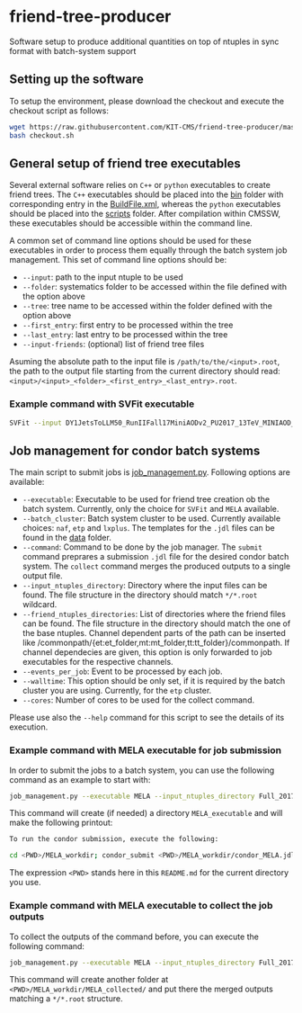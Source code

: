 # friend-tree-producer
Software setup to produce additional quantities on top of ntuples in sync format with batch-system support

## Setting up the software
To setup the environment, please download the checkout and execute the checkout script as follows:

```bash
wget https://raw.githubusercontent.com/KIT-CMS/friend-tree-producer/master/scripts/checkout.sh
bash checkout.sh
```
## General setup of friend tree executables
Several external software relies on `C++` or `python` executables to create friend trees.
The `C++` executables should be placed into the [bin](https://github.com/KIT-CMS/friend-tree-producer/tree/master/bin)
folder with corresponding entry in the [BuildFile.xml](https://github.com/KIT-CMS/friend-tree-producer/tree/master/bin/BuildFile.xml),
whereas the `python` executables should be placed into the [scripts](https://github.com/KIT-CMS/friend-tree-producer/tree/master/scripts) folder.
After compilation within CMSSW, these executables should be accessible within the command line.

A common set of command line options should be used for these executables in order to process them equally through the batch system job management.
This set of command line options should be:

 * `--input`: path to the input ntuple to be used
 * `--folder`: systematics folder to be accessed within the file defined with the option above
 * `--tree`: tree name to be accessed within the folder defined with the option above
 * `--first_entry`: first entry to be processed within the tree
 * `--last_entry`: last entry to be processed within the tree
 * `--input-friends`: (optional) list of friend tree files

Asuming the absolute path to the input file is `/path/to/the/<input>.root`, the path to the output file starting from the current directory should read:
`<input>/<input>_<folder>_<first_entry>_<last_entry>.root`.

### Example command with SVFit executable

```bash
SVFit --input DY1JetsToLLM50_RunIIFall17MiniAODv2_PU2017_13TeV_MINIAOD_madgraph-pythia8_v1.root --folder mt_nominal --last_entry 999 --tree ntuple --first_entry 0
```

## Job management for condor batch systems
The main script to submit jobs is [job_management.py](https://github.com/KIT-CMS/friend-tree-producer/blob/master/scripts/job_management.py). Following options are available:

 * `--executable`: Executable to be used for friend tree creation ob the batch system. Currently, only the choice for `SVFit` and `MELA` available.
 * `--batch_cluster`: Batch system cluster to be used. Currently available choices: `naf`, `etp` and `lxplus`. The templates for the `.jdl` files can be found in the [data](https://github.com/KIT-CMS/friend-tree-producer/tree/master/data) folder.
 * `--command`: Command to be done by the job manager. The `submit` command preprares a submission `.jdl` file for the desired condor batch system. The `collect` command merges the produced outputs to a single output file.
 * `--input_ntuples_directory`: Directory where the input files can be found. The file structure in the directory should match `*/*.root` wildcard.
 * `--friend_ntuples_directories`: List of directories where the friend files can be found. The file structure in the directory should match the one of the base ntuples. Channel dependent parts of the path can be inserted like /commonpath/{et:et_folder,mt:mt_folder,tt:tt_folder}/commonpath. If channel dependecies are given, this option is only forwarded to job executables for the respective channels.
 * `--events_per_job`: Event to be processed by each job.
 * `--walltime`: This option should be only set, if it is required by the batch cluster you are using. Currently, for the `etp` cluster.
 * `--cores`: Number of cores to be used for the collect command.

Please use also the `--help` command for this script to see the details of its execution.

### Example command with MELA executable for job submission
In order to submit the jobs to a batch system, you can use the following command as an example to start with:

```bash
job_management.py --executable MELA --input_ntuples_directory Full_2017_test_mt_11_05_2019/ --batch_cluster etp --command submit --events_per_job 100000 --walltime 3600
```

This command will create (if needed) a directory `MELA_executable` and will make the following printout:

```bash
To run the condor submission, execute the following:

cd <PWD>/MELA_workdir; condor_submit <PWD>/MELA_workdir/condor_MELA.jdl

```

The expression `<PWD>` stands here in this `README.md` for the current directory you use.

### Example command with MELA executable to collect the job outputs
To collect the outputs of the command before, you can execute the following command:

```bash
job_management.py --executable MELA --input_ntuples_directory Full_2017_test_mt_11_05_2019/ --batch_cluster etp --command collect --events_per_job 100000 --walltime 3600 --cores 10
```

This command will create another folder at `<PWD>/MELA_workdir/MELA_collected/` and put there the merged outputs matching a `*/*.root` structure.
